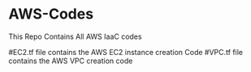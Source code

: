 # AWS-Codes
This Repo Contains All AWS IaaC codes

#EC2.tf file contains the AWS EC2 instance creation Code
#VPC.tf file contains the AWS VPC creation code